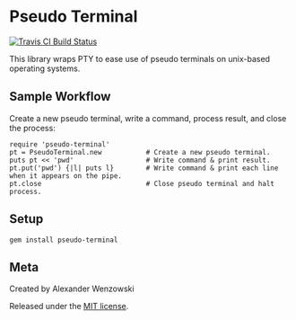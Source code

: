 Pseudo Terminal
===============

[![Travis CI Build Status](http://travis-ci.org/wenzowski/pseudo-terminal.png)](http://travis-ci.org/wenzowski/pseudo-terminal)

This library wraps PTY to ease use of pseudo terminals on unix-based operating systems.

Sample Workflow
---------------

Create a new pseudo terminal, write a command, process result, and close the process:

    require 'pseudo-terminal'
    pt = PseudoTerminal.new           # Create a new pseudo terminal.
    puts pt << 'pwd'                  # Write command & print result.
    pt.put('pwd') {|l| puts l}        # Write command & print each line when it appears on the pipe.
    pt.close                          # Close pseudo terminal and halt process.


Setup
-----

    gem install pseudo-terminal


Meta
----

Created by Alexander Wenzowski


Released under the [MIT license](http://www.opensource.org/licenses/mit-license.php).

